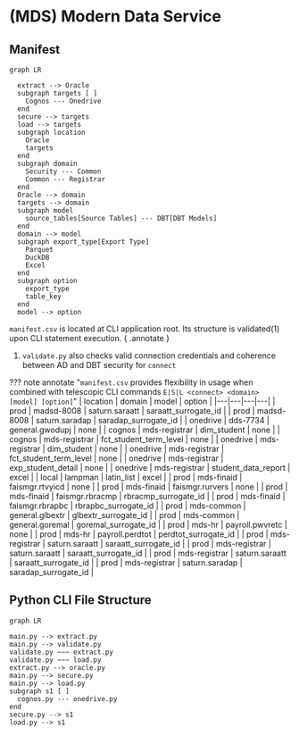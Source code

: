 # (MDS) Modern Data Service

## Manifest

``` mermaid
graph LR

  extract --> Oracle
  subgraph targets [ ]
    Cognos --- Onedrive
  end
  secure --> targets
  load --> targets
  subgraph location
    Oracle
    targets
  end
  subgraph domain
    Security --- Common
    Common --- Registrar
  end 
  Oracle --> domain
  targets --> domain
  subgraph model
    source_tables[Source Tables] --- DBT[DBT Models]
  end
  domain --> model
  subgraph export_type[Export Type]
    Parquet 
    DuckDB
    Excel
  end
  subgraph option
    export_type
    table_key
  end
  model --> option

```  

`manifest.csv` is located at CLI application root.  Its structure is validated(1) 
upon CLI statement execution.
{ .annotate }

  1.  `validate.py` also checks valid connection credentials and coherence between AD and DBT security for `connect`

??? note annotate "`manifest.csv` provides flexibility in usage when combined with telescopic CLI commands `E|S|L <connect> <domain> [model] [option]`"
    | location | domain  | model | option |
    |---|---|---|---|
    | prod | madsd-8008 | saturn.saraatt | saraatt_surrogate_id |
    | prod | madsd-8008 | saturn.saradap | saradap_surrogate_id |
    | onedrive | dds-7734 | general.gwodupj | none |
    | cognos | mds-registrar | dim_student | none |
    | cognos | mds-registrar | fct_student_term_level | none |
    | onedrive | mds-registrar | dim_student | none |
    | onedrive | mds-registrar | fct_student_term_level | none |
    | onedrive | mds-registrar | exp_student_detail | none |
    | onedrive | mds-registrar | student_data_report | excel |
    | local | lampman | latin_list | excel |
    | prod | mds-finaid | faismgr.rtvyicd | none |
    | prod | mds-finaid | faismgr.rurvers | none |
    | prod | mds-finaid | faismgr.rbracmp | rbracmp_surrogate_id |
    | prod | mds-finaid | faismgr.rbrapbc | rbrapbc_surrogate_id |
    | prod | mds-common | general.glbextr | glbextr_surrogate_id |
    | prod | mds-common | general.goremal | goremal_surrogate_id |
    | prod | mds-hr | payroll.pwvretc | none |
    | prod | mds-hr | payroll.perdtot | perdtot_surrogate_id |
    | prod | mds-registrar | saturn.saraatt | saraatt_surrogate_id |
    | prod | mds-registrar | saturn.saraatt | saraatt_surrogate_id |
    | prod | mds-registrar | saturn.saraatt | saraatt_surrogate_id |
    | prod | mds-registrar | saturn.saradap | saradap_surrogate_id |

## Python CLI File Structure
``` mermaid
graph LR

main.py --> extract.py
main.py --> validate.py
validate.py ~~~ extract.py
validate.py ~~~ load.py
extract.py --> oracle.py
main.py --> secure.py
main.py --> load.py
subgraph s1 [ ]
  cognos.py --- onedrive.py
end
secure.py --> s1
load.py --> s1
```
